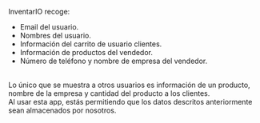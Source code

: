 InventarIO recoge:
<ul>
  <li>Email del usuario.</li>
  <li>Nombres del usuario.</li>
  <li>Información del carrito de usuario clientes.</li>
  <li>Información de productos del vendedor.</li>
  <li>Número de teléfono y nombre de empresa del vendedor.</li>
</ul>
<br>
Lo único que se muestra a otros usuarios es información de un producto, nombre de la empresa y cantidad del producto a los clientes.
<br>
Al usar esta app, estás permitiendo que los datos descritos anteriormente sean almacenados por nosotros.
